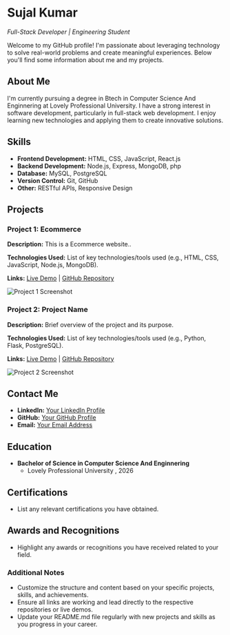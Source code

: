 # Sujal Kumar
*Full-Stack Developer | Engineering Student*

Welcome to my GitHub profile! I'm passionate about leveraging technology to solve real-world problems and create meaningful experiences. Below you'll find some information about me and my projects.

## About Me

I'm currently pursuing a degree in Btech in Computer Science And Enginnering at Lovely Professional University. I have a strong interest in software development, particularly in full-stack web development. I enjoy learning new technologies and applying them to create innovative solutions.

## Skills

- **Frontend Development:** HTML, CSS, JavaScript, React.js
- **Backend Development:** Node.js, Express, MongoDB, php
- **Database:** MySQL, PostgreSQL
- **Version Control:** Git, GitHub
- **Other:** RESTful APIs, Responsive Design

## Projects

### Project 1: Ecommerce

**Description:** This is a Ecommerce website..

**Technologies Used:** List of key technologies/tools used (e.g., HTML, CSS, JavaScript, Node.js, MongoDB).

**Links:** [Live Demo](link) | [GitHub Repository](link)

![Project 1 Screenshot](screenshots/project1.png)

### Project 2: Project Name

**Description:** Brief overview of the project and its purpose.

**Technologies Used:** List of key technologies/tools used (e.g., Python, Flask, PostgreSQL).

**Links:** [Live Demo](link) | [GitHub Repository](link)

![Project 2 Screenshot](screenshots/project2.png)

## Contact Me

- **LinkedIn:** [Your LinkedIn Profile](https://www.linkedin.com/SujalKumar)
- **GitHub:** [Your GitHub Profile](https://github.com/CoderKumarS)
- **Email:** [Your Email Address](mailto:skumarmathur19320@gmail.com)

## Education

- **Bachelor of Science in Computer Science And Enginnering**
  - Lovely Professional University , 2026

## Certifications

- List any relevant certifications you have obtained.

## Awards and Recognitions

- Highlight any awards or recognitions you have received related to your field.

### Additional Notes

- Customize the structure and content based on your specific projects, skills, and achievements.
- Ensure all links are working and lead directly to the respective repositories or live demos.
- Update your README.md file regularly with new projects and skills as you progress in your career.


<!--
## Hi there 👋

**CoderKumarS/CoderKumarS** is a ✨ _special_ ✨ repository because its `README.md` (this file) appears on your GitHub profile.

Here are some ideas to get you started:

- 🔭 I’m currently working on ...
- 🌱 I’m currently learning ...
- 👯 I’m looking to collaborate on ...
- 🤔 I’m looking for help with ...
- 💬 Ask me about ...
- 📫 How to reach me: ...
- 😄 Pronouns: ...
- ⚡ Fun fact: ...
-->
